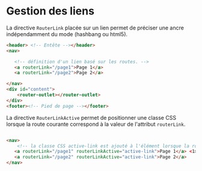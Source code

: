 # Gestion des liens

La directive `RouterLink` placée sur un lien permet de préciser une ancre indépendamment du mode (hashbang ou html5).


```html
<header> <!-- Entête --></header>
<nav>

   <!-- définition d'un lien basé sur les routes. -->
   <a routerLink="/page1">Page 1</a>
   <a routerLink="/page2">Page 2</a>

</nav>
<div id="content">
    <router-outlet></router-outlet>
</div>
<footer><!-- Pied de page --></footer>
```

La directive `RouterLinkActive` permet de positionner une classe CSS lorsque la route courante correspond à la valeur de l'attribut `routerLink`.

```html

<nav>
    <!-- la classe CSS active-link est ajouté à l'élément lorsque la route désignée est active -->
   <a routerLink="/page1" routerLinkActive="active-link">Page 1</a> <1>
   <a routerLink="/page2" routerLinkActive="active-link">Page 2</a>
</nav>
```

